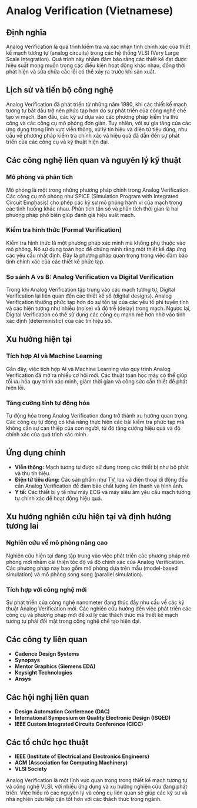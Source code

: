 # Analog Verification (Vietnamese)

## Định nghĩa

Analog Verification là quá trình kiểm tra và xác nhận tính chính xác của thiết kế mạch tương tự (analog circuits) trong các hệ thống VLSI (Very Large Scale Integration). Quá trình này nhằm đảm bảo rằng các thiết kế đạt được hiệu suất mong muốn trong các điều kiện hoạt động khác nhau, đồng thời phát hiện và sửa chữa các lỗi có thể xảy ra trước khi sản xuất.

## Lịch sử và tiến bộ công nghệ

Analog Verification đã phát triển từ những năm 1980, khi các thiết kế mạch tương tự bắt đầu trở nên phức tạp hơn do sự phát triển của công nghệ chế tạo vi mạch. Ban đầu, các kỹ sư dựa vào các phương pháp kiểm tra thủ công và các công cụ mô phỏng đơn giản. Tuy nhiên, với sự gia tăng của các ứng dụng trong lĩnh vực viễn thông, xử lý tín hiệu và điện tử tiêu dùng, nhu cầu về phương pháp kiểm tra chính xác và hiệu quả đã dẫn đến sự phát triển của các công cụ và kỹ thuật hiện đại.

## Các công nghệ liên quan và nguyên lý kỹ thuật

### Mô phỏng và phân tích

Mô phỏng là một trong những phương pháp chính trong Analog Verification. Các công cụ mô phỏng như SPICE (Simulation Program with Integrated Circuit Emphasis) cho phép các kỹ sư mô phỏng hành vi của mạch trong các tình huống khác nhau. Phân tích tần số và phân tích thời gian là hai phương pháp phổ biến giúp đánh giá hiệu suất mạch.

### Kiểm tra hình thức (Formal Verification)

Kiểm tra hình thức là một phương pháp xác minh mà không phụ thuộc vào mô phỏng. Nó sử dụng toán học để chứng minh rằng một thiết kế đáp ứng các yêu cầu nhất định. Đây là phương pháp quan trọng trong việc đảm bảo tính chính xác của các thiết kế phức tạp.

### So sánh A vs B: Analog Verification vs Digital Verification

Trong khi Analog Verification tập trung vào các mạch tương tự, Digital Verification lại liên quan đến các thiết kế số (digital designs). Analog Verification thường phức tạp hơn do sự tồn tại của các yếu tố phi tuyến tính và các hiện tượng như nhiễu (noise) và độ trễ (delay) trong mạch. Ngược lại, Digital Verification có thể sử dụng các công cụ mạnh mẽ hơn nhờ vào tính xác định (deterministic) của các tín hiệu số.

## Xu hướng hiện tại

### Tích hợp AI và Machine Learning

Gần đây, việc tích hợp AI và Machine Learning vào quy trình Analog Verification đã mở ra nhiều cơ hội mới. Các thuật toán học máy có thể giúp tối ưu hóa quy trình xác minh, giảm thời gian và công sức cần thiết để phát hiện lỗi.

### Tăng cường tính tự động hóa

Tự động hóa trong Analog Verification đang trở thành xu hướng quan trọng. Các công cụ tự động có khả năng thực hiện các bài kiểm tra phức tạp mà không cần sự can thiệp của con người, từ đó tăng cường hiệu quả và độ chính xác của quá trình xác minh.

## Ứng dụng chính

- **Viễn thông:** Mạch tương tự được sử dụng trong các thiết bị như bộ phát và thu tín hiệu.
- **Điện tử tiêu dùng:** Các sản phẩm như TV, loa và điện thoại di động đều cần Analog Verification để đảm bảo chất lượng âm thanh và hình ảnh.
- **Y tế:** Các thiết bị y tế như máy ECG và máy siêu âm yêu cầu mạch tương tự chính xác để hoạt động hiệu quả.

## Xu hướng nghiên cứu hiện tại và định hướng tương lai

### Nghiên cứu về mô phỏng nâng cao

Nghiên cứu hiện tại đang tập trung vào việc phát triển các phương pháp mô phỏng mới nhằm cải thiện tốc độ và độ chính xác của Analog Verification. Các phương pháp này bao gồm mô phỏng dựa trên mẫu (model-based simulation) và mô phỏng song song (parallel simulation).

### Tích hợp với công nghệ mới

Sự phát triển của công nghệ nanometer đang thúc đẩy nhu cầu về các kỹ thuật Analog Verification mới. Các nghiên cứu hướng đến việc phát triển các công cụ và phương pháp mới để xử lý các thách thức mà thiết kế mạch tương tự phải đối mặt trong công nghệ chế tạo hiện đại.

## Các công ty liên quan

- **Cadence Design Systems**
- **Synopsys**
- **Mentor Graphics (Siemens EDA)**
- **Keysight Technologies**
- **Ansys**

## Các hội nghị liên quan

- **Design Automation Conference (DAC)**
- **International Symposium on Quality Electronic Design (ISQED)**
- **IEEE Custom Integrated Circuits Conference (CICC)**

## Các tổ chức học thuật

- **IEEE (Institute of Electrical and Electronics Engineers)**
- **ACM (Association for Computing Machinery)**
- **VLSI Society**

Analog Verification là một lĩnh vực quan trọng trong thiết kế mạch tương tự và công nghệ VLSI, với nhiều ứng dụng và xu hướng nghiên cứu đang phát triển. Việc hiểu rõ các nguyên lý và công cụ liên quan sẽ giúp các kỹ sư và nhà nghiên cứu tiếp cận tốt hơn với các thách thức trong ngành.